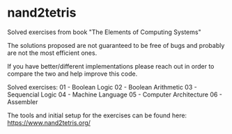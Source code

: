 # nand2tetris
Solved exercises from book "The Elements of Computing Systems"

The solutions proposed are not guaranteed to be free of bugs and probably are not the most efficient ones.

If you have better/different implementations please reach out in order to compare the two and help improve this code.

Solved exercises:
01 - Boolean Logic
02 - Boolean Arithmetic
03 - Sequencial Logic
04 - Machine Language
05 - Computer Architecture
06 - Assembler

The tools and initial setup for the exercises can be found here: https://www.nand2tetris.org/
